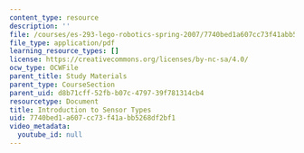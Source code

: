 ```yaml
---
content_type: resource
description: ''
file: /courses/es-293-lego-robotics-spring-2007/7740bed1a607cc73f41abb5268df2bf1_MITES_293S07_sensors.pdf
file_type: application/pdf
learning_resource_types: []
license: https://creativecommons.org/licenses/by-nc-sa/4.0/
ocw_type: OCWFile
parent_title: Study Materials
parent_type: CourseSection
parent_uid: d8b71cff-52fb-b07c-4797-39f781314cb4
resourcetype: Document
title: Introduction to Sensor Types
uid: 7740bed1-a607-cc73-f41a-bb5268df2bf1
video_metadata:
  youtube_id: null
---
```

